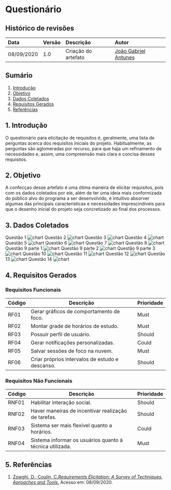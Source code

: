# Questionário

## **Histórico de revisões**
|Data|Versão|Descrição|Autor|
|:---|:---|:---|:---|
|08/09/2020|1.0|Criação do artefato |[João Gabriel Antunes](https://github.com/flyerjohn)|

## **Sumário**
1. [Introdução](#1-introdução)
2. [Objetivo](#2-objetivo)
3. [Dados Coletados](#3-dados-coletados)
4. [Requisitos Gerados](#4-requisitos-gerados)
5. [Referências](#5-referências)

## 1. **Introdução**

O questionário para elicitação de requisitos é, geralmente, uma lista de perguntas acerca dos requisitos iniciais do projeto. Habitualmente, as perguntas são aglomeradas por recurso, para que haja um refinamento de necessidades e, assim, uma compreensão mais clara e concisa desses requisitos.

## 2. **Objetivo**

A confecçao desse artefato é uma ótima maneira de elicitar requisitos, pois com os dados coletados por ele, além de ter uma ideia mais conformizada do público alvo do programa a ser desenvolvido, é intuitivo absorver algumas das principais características e necessidades imprescindíveis para que o desenho inicial do projeto seja concretizado ao final dos processos.

## 3. **Dados Coletados**
Questão 1
![chart](../../img/questcharts/QPrint1.png)
Questão 2
![chart](../../img/questcharts/QPrint2.png)
Questão 3
![chart](../../img/questcharts/QPrint3.png)
Questão 4
![chart](../../img/questcharts/QPrint4.png)
Questão 5
![chart](../../img/questcharts/QPrint5.png)
Questão 6
![chart](../../img/questcharts/QPrint6.png)
Questão 7
![chart](../../img/questcharts/QPrint7.png)
Questão 8
![chart](../../img/questcharts/QPrint14.png)
Questão 9 parte 1
![chart](../../img/questcharts/QPrint8-1.png)
Questão 9 parte 2
![chart](../../img/questcharts/QPrint8-2.png)
Questão 9 parte 3
![chart](../../img/questcharts/QPrint8-3.png)
Questão 10
![chart](../../img/questcharts/QPrint9.png)
Questão 11
![chart](../../img/questcharts/QPrint10.png)
Questão 12
![chart](../../img/questcharts/QPrint11.png)
Questão 13
![chart](../../img/questcharts/QPrint12.png)
Questão 14
![chart](../../img/questcharts/QPrint13.png)
<br>

## 4. **Requisitos Gerados**
### Requisitos Funcionais
| Código | Descrição | Prioridade |
| -- | -- | -- |
| RF01 | Gerar gráficos de comportamento de foco. | Must |
| RF02 | Montar grade de horários de estudo. | Must |
| RF03 | Possuir perfil de usuário. | Should |
| RF04 | Gerar notificações personalizadas. | Could |
| RF05 | Salvar sessões de foco na nuvem. | Must |
| RF06 | Criar próprios intervalos de estudo e descanso. | Should |


### Requisitos Não Funcionais
| Código | Descrição | Prioridade |
| -- | -- | -- |
| RNF01 | Habilitar interação social. | Should |
| RNF02 | Haver maneiras de incentivar realização de tarefas. | Should |
| RNF03 | Sistema ser mais flexível quanto a horários. | Could |
| RNF04 | Sistema informar os usuários quanto à técnica utilizada. | Must |


## 5. **Referências**

1. [Zowghi, D.; Coulin, C._Requirements Elicitation: A Survey of Techniques, Aproaches and Tools_.](https://web.eecs.umich.edu/~weimerw/2018-481/readings/requirements.pdf) Acesso em: 08/09/2020.

